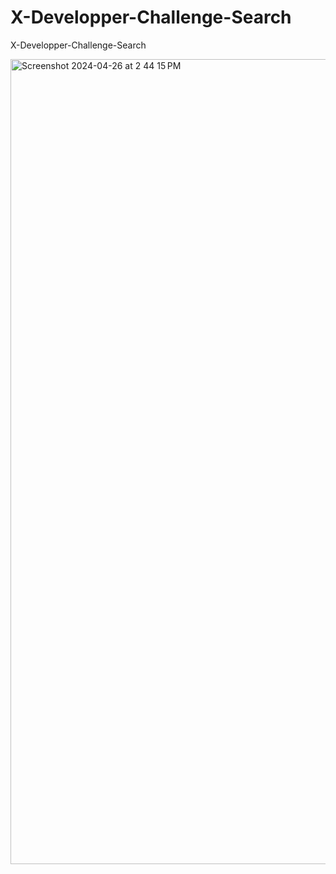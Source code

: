 # X-Developper-Challenge-Search
X-Developper-Challenge-Search



<img width="1288" alt="Screenshot 2024-04-26 at 2 44 15 PM" src="https://github.com/ch1nmay7898/X-Developper-Challenge-Search/assets/26013973/9f9eedaf-da65-415a-a323-d55ad862d8ab">

